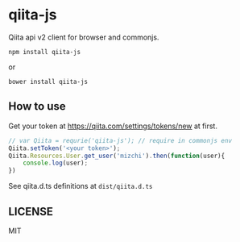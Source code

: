 # qiita-js

Qiita api v2 client for browser and commonjs.

```
npm install qiita-js
```

or

```
bower install qiita-js
```

## How to use

Get your token at https://qiita.com/settings/tokens/new at first.

```javascript
// var Qiita = requrie('qiita-js'); // require in commonjs env
Qiita.setToken('<your token>');
Qiita.Resources.User.get_user('mizchi').then(function(user){
	console.log(user);
})
```

See qiita.d.ts definitions at `dist/qiita.d.ts`

## LICENSE

MIT
